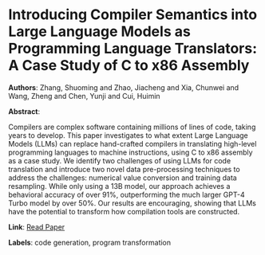 # Introducing Compiler Semantics into Large Language Models as Programming Language Translators: A Case Study of C to x86 Assembly

**Authors**: Zhang, Shuoming and Zhao, Jiacheng and Xia, Chunwei and Wang, Zheng and Chen, Yunji and Cui, Huimin

**Abstract**:

Compilers are complex software containing millions of lines of code, taking years to develop. This paper investigates to what extent Large Language Models (LLMs) can replace hand-crafted compilers in translating high-level programming languages to machine instructions, using C to x86 assembly as a case study. We identify two challenges of using LLMs for code translation and introduce two novel data pre-processing techniques to address the challenges: numerical value conversion and training data resampling. While only using a 13B model, our approach achieves a behavioral accuracy of over 91%, outperforming the much larger GPT-4 Turbo model by over 50%. Our results are encouraging, showing that LLMs have the potential to transform how compilation tools are constructed.

**Link**: [Read Paper](https://aclanthology.org/2024.findings-emnlp.55)

**Labels**: code generation, program transformation
